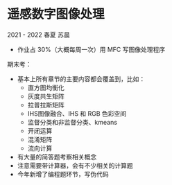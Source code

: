# 遥感数字图像处理

2021 - 2022 春夏 苏晨

- 作业占 30%（大概每周一次）用 MFC 写图像处理程序

期末考：

- 基本上所有章节的主要内容都会覆盖到，比如：
  - 直方图均衡化
  - 灰度共生矩阵
  - 拉普拉斯矩阵
  - IHS图像融合、IHS 和 RGB 色彩空间
  - 监督分类和非监督分类、kmeans
  - 开闭运算
  - 混淆矩阵
  - 流向计算
- 有大量的简答题考察相关概念
- 注意需要带计算器，会有不少相关的计算题
- 今年新增了编程题环节，写伪代码